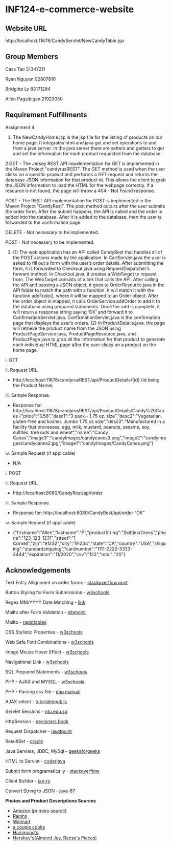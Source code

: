 # INF124-e-commerce-website

## Website URL
http://localhost:11678/CandyServlet/NewCandyTable.jsp

## Group Members

Cass Tao 51347211

Ryan Nguyen 92807810

Bridgitte Ly 83171294

Allen Pagsibigan 21923050

## Requirement Fulfillments

Assignment 4

1. The NewCandyHome.jsp is the jsp file for the listing of products on our home page. It integrates html and java get and set operations to and from a java server. In the java server there are setters and getters to get and set the information for each product requested from the database.

2.GET - The Jersey REST API impelementation for GET is implemented in the Maven Project "candyrusREST". The GET method is used when the user clicks on a specific product and performs a GET request and returns the database JSON information for that product id. This allows the client to grab the JSON information to load the HTML for the webpage correctly. If a resource is not found, the page will throw a 404 - Not Found response.

POST -  The REST API implementation for POST is implemented in the Maven Project "CandyRest". The post method occurs after the user submits the order form. After the submit happens, the API is called and the order is added into the database. After it is added to the database, then the user is forwarded to the confirmation page.

DELETE - Not necessary to be implemented.

POST - Not necessary to be implemented.

3. (1) The web application has an API called CandyRest that handles all of the POST actions made by the application. In CartServlet.java the user is asked to fill out a form with the user’s order details. After submitting the form, it is forwarded to Checkout.java using RequestDispatcher’s forward method. In Checkout.java, it creates a WebTarget to request from. The WebTarget consists of a link that calls the API. After calling the API and passing a JSON object, it goes to OrderResource.java in the API folder to match the path with a function. It will match it with the function addTodo(), where it will be mapped to an Order object. After the order object is mapped, it calls OrderService.addOrder to add it to the database using prepared statements. Once the add is complete, it will return a response string saying ‘OK’ and forward it to ConfirmationServlet.java. ConfirmationServlet.java is the confirmation page that displays the user’s orders.  (2) In ProductDetails.java, the page will retrieve the product name from the JSON using ProductPageService.java, ProductPageResource.java, and ProductPage.java to grab all the information for that product to generate each individual HTML page after the user clicks on a product on the home page. 

 i.    GET
 
 ii.   Request URL.
 - http://localhost:11678/candyrusREST/api/ProductDetails/{id} (id being the Product Name)
 
 iii.  Sample Response.
 - Response for: http://localhost:11678/candyrusREST/api/ProductDetails/Candy%20Canes
 {"price":"3.56","desc1":"3 pack - 1.75 oz. size","desc2":"Vegetarian, gluten-free and kosher. Jumbo 1.75 oz size","desc3":"Manufactured in a facility that processes: egg, milk, mustard, peanuts, sesame, soy, sulfites, tree nuts and wheat","name":"Candy Canes","image3":"candyImages/candycanes3.png","image2":"candyImages/candycanes2.jpg","image1":"candyImages/CandyCanes.png"}
 
iv. Sample Request (if applicable)
- N/A

 i.    POST
 
 ii.   Request URL.
 - http://localhost:8080/CandyRest/api/order
 
 iii.  Sample Response.
 - Response for: http://localhost:8080/CandyRest/api/order
 “OK”
 
iv. Sample Request (if applicable)
- {"firstname":"Allen","lastname":"P","productString":"Skittles/Oreos","phone":"123-123-1231","street":"1 Cornell","zip":"91232","city":"91234","state":"CA","country":"USA","shipping":"standardshipping","cardnumber":"1111-2222-3333-4444","expiration":"11/2020","cvv":"123","total":"20"}


## Acknowledgements

Text Entry Allignment on order forms - [stackoverflow post](https://stackoverflow.com/questions/4309950/how-to-align-input-forms-in-html)

Button Styling for Form Submissions  - [w3schools](https://www.w3schools.com/css/css3_buttons.asp)

Regex MM/YYYY Date Matching - [link](https://www.thewebblinders.in/programming/article/JavaScript-regular-expressions-for-validating-YYYYMM-and-MMYYYY-patterns-6010)

Mailto after Form Validation - [sitepoint](https://www.sitepoint.com/community/t/how-to-validate-a-form-with-javascript-prior-to-mailto-action-or-change-a-form-action-using-javascript/308475)

Mailto - [rapidtables](https://www.rapidtables.com/web/html/mailto.html)

CSS Stylistic Properties - [w3schools](https://www.w3schools.com/cssref/)

Web Safe Font Combinations - [w3schools](https://www.w3schools.com/cssref/css_websafe_fonts.asp)

Image Mouse Hover Effect - [w3schools](https://www.w3schools.com/jsref/event_onmouseover.asp)

Navigational Link - [w3schools](https://www.w3schools.com/css/css_inline-block.asp)

SQL Prepared Statements - [w3schools](https://www.w3schools.com/php/php_mysql_prepared_statements.asp)

PHP - AJAX and MYSQL - [w3schools](https://www.w3schools.com/pHP/php_ajax_database.asp)

PHP - Parsing csv file - [php manual](https://www.php.net/manual/en/function.fgetcsv.php)

AJAX select - [tutorialrepublic](https://www.tutorialrepublic.com/faq/how-to-get-the-value-of-selected-option-in-a-select-box-using-jquery.php)

Servlet Sessions - [ntu.edu.sg](https://www.ntu.edu.sg/home/ehchua/programming/java/JavaServlets.html)

HttpSession - [beginners book](https://beginnersbook.com/2013/05/http-session/)

Request Dispatcher - [javatpoint](https://www.javatpoint.com/requestdispatcher-in-servlet)

ResultSet - [oracle](https://docs.oracle.com/javase/7/docs/api/java/sql/ResultSet.html)

Java Servlets, JDBC, MySql - [geeksforgeeks](https://www.geeksforgeeks.org/java-servlet-and-jdbc-example-insert-data-in-mysql/)

HTML to Servlet - [coderjava](https://www.codejava.net/java-ee/servlet/handling-html-form-data-with-java-servlet)

Submit form programatically - [stackoverflow](https://stackoverflow.com/questions/1691296/how-to-submit-a-form-programmatically-in-java-servlet)

Client Builder - [jax-rs](https://www.logicbig.com/how-to/code-snippets/jcode-jax-rs-client-and-clientbuilder.html)

Convert String to JSON - [java-67](https://www.java67.com/2016/10/3-ways-to-convert-string-to-json-object-in-java.html)

**Photos and Product Descriptions Sources**
- [Amazon (primary source)](https://www.amazon.com/)
- [Ralphs](https://www.ralphs.com/p/rice-krispies-treats-original-crispy-marshmallow-squares/0003800007781)
- [Walmart](https://www.walmart.com/ip/Almond-Joy-Coconut-and-Almond-Standard-Candy-Bar-1-61-Oz/48533974?selected=true&irgwc=1&sourceid=imp_0TSSzBUwsxyOWUpwUx0Mo34BUki2x50NuWjt380&veh=aff&wmlspartner=imp_78091&clickid=0TSSzBUwsxyOWUpwUx0Mo34BUki2x50NuWjt380)
- [a couple cooks](https://www.acouplecooks.com/perfect-homemade-peanut-butter-cups/)
- [Hammond's](https://hammondscandies.com/products/raspberry-candy-cane-filled-with-chocolate)
- [Hershey's(Almond Joy, Reese's Pieces)](https://www.hersheys.com/en_us/home.html)
